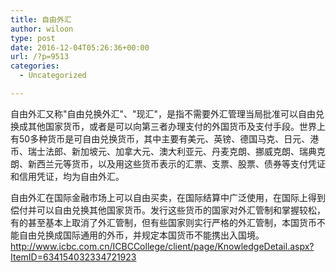 ```yaml
---
title: 自由外汇
author: wiloon
type: post
date: 2016-12-04T05:26:36+00:00
url: /?p=9513
categories:
  - Uncategorized

---
```

自由外汇又称"自由兑换外汇"、"现汇"，是指不需要外汇管理当局批准可以自由兑换成其他国家货币，或者是可以向第三者办理支付的外国货币及支付手段。世界上有50多种货币是可自由兑换货币，其中主要有美元、英镑、德国马克、日元、港币、瑞士法郎、新加坡元、加拿大元、澳大利亚元、丹麦克朗、挪威克朗、瑞典克朗、新西兰元等货币，以及用这些货币表示的汇票、支票、股票、债券等支付凭证和信用凭证，均为自由外汇。

自由外汇在国际金融市场上可以自由买卖，在国际结算中广泛使用，在国际上得到偿付并可以自由兑换其他国家货币。发行这些货币的国家对外汇管制和掌握较松，有的甚至基本上取消了外汇管制，但有些国家则实行严格的外汇管制，本国货币不能自由兑换成国际通用的外币，并规定本国货币不能携出入国境。http://www.icbc.com.cn/ICBCCollege/client/page/KnowledgeDetail.aspx?ItemID=634154032334721923
